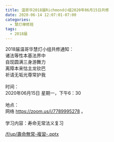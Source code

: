 ```yaml
---
title: 温哥华2018届Richmond小组2020年06月15日共修
date: 2020-06-14 12:07:01-07:00
categories:
  - 慧灯禅修班
tags:
  - 2018届
---
```

2018届温哥华慧灯小组共修通知：\
诸法等性本基法界中\
自现圆满三身游舞力\
离障本来怙主龙钦巴\
祈请无垢光尊常护我\
\
时间：\
2020年06月15日 星期一，下午6：30\
\
地点：\
网络 <https://zoom.us/j/7789995278> 。\
\
学习内容：寿命无常法义复习

[/f/up/壽命無常-複習-.pptx](/f/up/壽命無常-複習-.pptx)